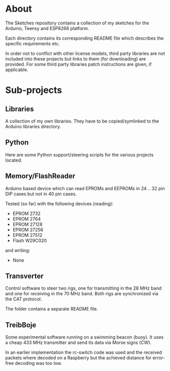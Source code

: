 # About

The Sketches repository contains a collection of my sketches for the Arduino, Teensy
and ESP8266 platform.

Each directory contains its corresponding README file which describes the
specific requirements etc.

In order not to conflict with other license models, third party libraries are not
included into these projects but links to them (for downloading) are provided.
For some third party libraries patch instructions are given, if applicable.

# Sub-projects

## Libraries

A collection of my own libraries. They have to be copied/symlinked to the
Arduino libraries directory.

## Python

Here are some Python support/steering scripts for the various projects located.

## Memory/FlashReader

Arduino based device which can read EPROMs and EEPROMs in 24 .. 32 pin DIP cases
but not in 40 pin cases.

Tested (so far) with the following devices (reading):
- EPROM 2732
- EPROM 2764
- EPROM 27128
- EPROM 27256
- EPROM 27512
- Flash W29C020

and writing:
- None

## Transverter

Control software to steer two rigs, one for transmitting in the 28 MHz band 
and one for receiving in the 70 MHz band. Both rigs are synchronized via the 
CAT protocol. 

The folder contains a separate README file.

## TreibBoje

Some experimental software running on a swimming beacon (buoy). It uses a
cheap 433 MHz transmitter and send its data via Morse signs (CW).

In an earlier implementation the rc-switch code was used and the received 
packets where decoded on a Raspberry but the achieved distance for error-free 
decoding was too low.
